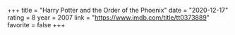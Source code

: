 +++
title = "Harry Potter and the Order of the Phoenix"
date = "2020-12-17"
rating = 8
year = 2007
link = "https://www.imdb.com/title/tt0373889"
favorite = false
+++
